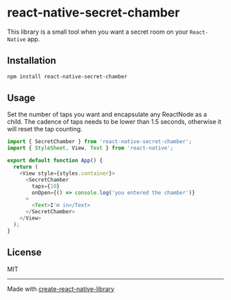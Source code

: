 # react-native-secret-chamber

This library is a small tool when you want a secret room on your `React-Native` app.

## Installation

```sh
npm install react-native-secret-chamber
```

## Usage

Set the number of taps you want and encapsulate any ReactNode as a child. The cadence of taps needs to be lower than 1.5 seconds, otherwise it will reset the tap counting.

```js
import { SecretChamber } from 'react-native-secret-chamber';
import { StyleSheet, View, Text } from 'react-native';

export default function App() {
  return (
    <View style={styles.container}>
      <SecretChamber
        taps={10}
        onOpen={() => console.log('you entered the chamber')}
      >
        <Text>I'm in</Text>
      </SecretChamber>
    </View>
  );
}

```

## License

MIT

---

Made with [create-react-native-library](https://github.com/callstack/react-native-builder-bob)
